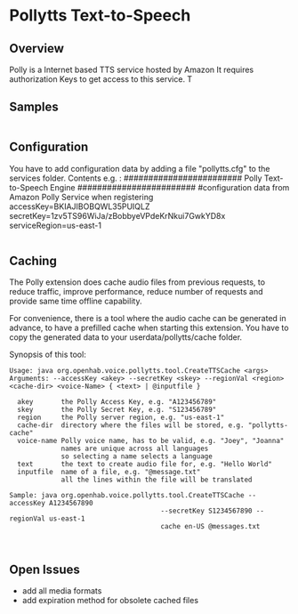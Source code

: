 # Pollytts Text-to-Speech

## Overview

Polly is a Internet based TTS service hosted by Amazon
It requires authorization Keys to get access to this service. T

## Samples


```
```

## Configuration

You have to add configuration data by adding a file "pollytts.cfg" to the services folder.
Contents e.g. :
######################## Polly  Text-to-Speech Engine ########################
#configuration data from Amazon Polly Service when registering
accessKey=BKIAJIBOBQWL35PUIQLZ
secretKey=1zv5TS96WiJa/zBobbyeVPdeKrNkui7GwkYD8x
serviceRegion=us-east-1


```
```


## Caching

The Polly extension does cache audio files from previous requests, to reduce traffic, improve performance, reduce number of requests and provide same time offline capability.

For convenience, there is a tool where the audio cache can be generated in advance, to have a prefilled cache when starting this extension. You have to copy the generated data to your userdata/pollytts/cache folder.

Synopsis of this tool:

```
Usage: java org.openhab.voice.pollytts.tool.CreateTTSCache <args>
Arguments: --accessKey <akey> --secretKey <skey> --regionVal <region> <cache-dir> <voice-Name> { <text> | @inputfile }

  akey       the Polly Access Key, e.g. "A123456789"
  skey       the Polly Secret Key, e.g. "S123456789"
  region     the Polly server region, e.g. "us-east-1"
  cache-dir  directory where the files will be stored, e.g. "pollytts-cache"
  voice-name Polly voice name, has to be valid, e.g. "Joey", "Joanna"
             names are unique across all languages
             so selecting a name selects a language 
  text       the text to create audio file for, e.g. "Hello World"
  inputfile  name of a file, e.g. "@message.txt"
             all the lines within the file will be translated

Sample: java org.openhab.voice.pollytts.tool.CreateTTSCache --accessKey A1234567890
                                      --secretKey S1234567890 --regionVal us-east-1
                                      cache en-US @messages.txt



```


## Open Issues

* add all media formats
* add expiration method for obsolete cached files
